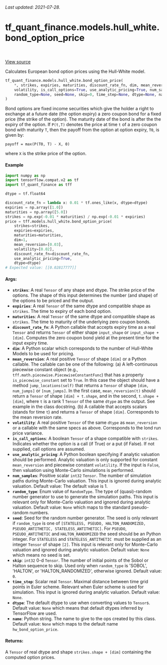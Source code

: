 <!--
This file is generated by a tool. Do not edit directly.
For open-source contributions the docs will be updated automatically.
-->

*Last updated: 2021-07-28.*

<div itemscope itemtype="http://developers.google.com/ReferenceObject">
<meta itemprop="name" content="tf_quant_finance.models.hull_white.bond_option_price" />
<meta itemprop="path" content="Stable" />
</div>

# tf_quant_finance.models.hull_white.bond_option_price

<!-- Insert buttons and diff -->

<table class="tfo-notebook-buttons tfo-api" align="left">
</table>

<a target="_blank" href="https://github.com/google/tf-quant-finance/blob/master/tf_quant_finance/models/hull_white/zero_coupon_bond_option.py">View source</a>



Calculates European bond option prices using the Hull-White model.

```python
tf_quant_finance.models.hull_white.bond_option_price(
    *, strikes, expiries, maturities, discount_rate_fn, dim, mean_reversion,
    volatility, is_call_options=True, use_analytic_pricing=True, num_samples=1,
    random_type=None, seed=None, skip=0, time_step=None, dtype=None, name=None
)
```



<!-- Placeholder for "Used in" -->

Bond options are fixed income securities which give the holder a right to
exchange at a future date (the option expiry) a zero coupon bond for a fixed
price (the strike of the option). The maturity date of the bond is after the
the expiry of the option. If `P(t,T)` denotes the price at time `t` of a zero
coupon bond with maturity `T`, then the payoff from the option at option
expiry, `T0`, is given by:

```None
payoff = max(P(T0, T) - X, 0)
```
where `X` is the strike price of the option.

#### Example

````python
import numpy as np
import tensorflow.compat.v2 as tf
import tf_quant_finance as tff

dtype = tf.float64

discount_rate_fn = lambda x: 0.01 * tf.ones_like(x, dtype=dtype)
expiries = np.array([1.0])
maturities = np.array([5.0])
strikes = np.exp(-0.01 * maturities) / np.exp(-0.01 * expiries)
price = tff.models.hull_white.bond_option_price(
    strikes=strikes,
    expiries=expiries,
    maturities=maturities,
    dim=1,
    mean_reversion=[0.03],
    volatility=[0.02],
    discount_rate_fn=discount_rate_fn,
    use_analytic_pricing=True,
    dtype=dtype)
# Expected value: [[0.02817777]]
````

#### Args:


* <b>`strikes`</b>: A real `Tensor` of any shape and dtype. The strike price of the
  options. The shape of this input determines the number (and shape) of the
  options to be priced and the output.
* <b>`expiries`</b>: A real `Tensor` of the same dtype and compatible shape as
  `strikes`.  The time to expiry of each bond option.
* <b>`maturities`</b>: A real `Tensor` of the same dtype and compatible shape as
  `strikes`.  The time to maturity of the underlying zero coupon bonds.
* <b>`discount_rate_fn`</b>: A Python callable that accepts expiry time as a real
  `Tensor` and returns `Tensor` of either shape `input_shape` or
  `input_shape + [dim]`. Computes the zero coupon bond yield at the present
  time for the input expiry time.
* <b>`dim`</b>: A Python scalar which corresponds to the number of Hull-White Models
  to be used for pricing.
* <b>`mean_reversion`</b>: A real positive `Tensor` of shape `[dim]` or a Python
  callable. The callable can be one of the following:
  (a) A left-continuous piecewise constant object (e.g.,
  `tff.math.piecewise.PiecewiseConstantFunc`) that has a property
  `is_piecewise_constant` set to `True`. In this case the object should
  have a method `jump_locations(self)` that returns a `Tensor` of shape
  `[dim, num_jumps]` or `[num_jumps]`. In the first case,
  `mean_reversion(t)` should return a `Tensor` of shape `[dim] + t.shape`,
  and in the second, `t.shape + [dim]`, where `t` is a rank 1 `Tensor` of
  the same `dtype` as the output. See example in the class docstring.
  (b) A callable that accepts scalars (stands for time `t`) and returns a
  `Tensor` of shape `[dim]`.
  Corresponds to the mean reversion rate.
* <b>`volatility`</b>: A real positive `Tensor` of the same `dtype` as
  `mean_reversion` or a callable with the same specs as above.
  Corresponds to the lond run price variance.
* <b>`is_call_options`</b>: A boolean `Tensor` of a shape compatible with
  `strikes`. Indicates whether the option is a call (if True) or a put
  (if False). If not supplied, call options are assumed.
* <b>`use_analytic_pricing`</b>: A Python boolean specifying if analytic valuation
  should be performed. Analytic valuation is only supported for constant
  `mean_reversion` and piecewise constant `volatility`. If the input is
  `False`, then valuation using Monte-Carlo simulations is performed.
* <b>`num_samples`</b>: Positive scalar `int32` `Tensor`. The number of simulation
  paths during Monte-Carlo valuation. This input is ignored during analytic
  valuation.
  Default value: The default value is 1.
* <b>`random_type`</b>: Enum value of `RandomType`. The type of (quasi)-random
  number generator to use to generate the simulation paths. This input is
  relevant only for Monte-Carlo valuation and ignored during analytic
  valuation.
  Default value: `None` which maps to the standard pseudo-random numbers.
* <b>`seed`</b>: Seed for the random number generator. The seed is only relevant if
  `random_type` is one of
  `[STATELESS, PSEUDO, HALTON_RANDOMIZED, PSEUDO_ANTITHETIC,
    STATELESS_ANTITHETIC]`. For `PSEUDO`, `PSEUDO_ANTITHETIC` and
  `HALTON_RANDOMIZED` the seed should be an Python integer. For
  `STATELESS` and  `STATELESS_ANTITHETIC `must be supplied as an integer
  `Tensor` of shape `[2]`. This input is relevant only for Monte-Carlo
  valuation and ignored during analytic valuation.
  Default value: `None` which means no seed is set.
* <b>`skip`</b>: `int32` 0-d `Tensor`. The number of initial points of the Sobol or
  Halton sequence to skip. Used only when `random_type` is 'SOBOL',
  'HALTON', or 'HALTON_RANDOMIZED', otherwise ignored.
  Default value: `0`.
* <b>`time_step`</b>: Scalar real `Tensor`. Maximal distance between time grid points
  in Euler scheme. Relevant when Euler scheme is used for simulation. This
  input is ignored during analytic valuation.
  Default value: `None`.
* <b>`dtype`</b>: The default dtype to use when converting values to `Tensor`s.
  Default value: `None` which means that default dtypes inferred by
  TensorFlow are used.
* <b>`name`</b>: Python string. The name to give to the ops created by this class.
  Default value: `None` which maps to the default name
  `hw_bond_option_price`.


#### Returns:

A `Tensor` of real dtype and shape  `strikes.shape + [dim]` containing the
computed option prices.
